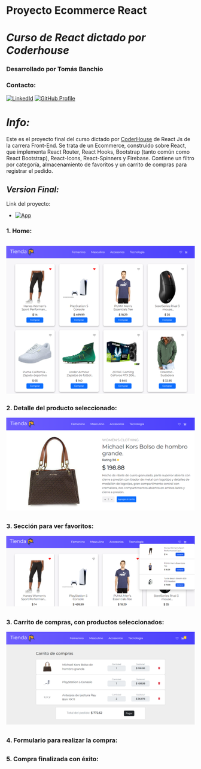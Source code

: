 # **Proyecto Ecommerce React** 
# *Curso de React dictado por Coderhouse*
### **Desarrollado por Tomás Banchio**
### **Contacto:**

[![LinkedId](https://img.shields.io/badge/LinkedIn-informational?style=for-the-badge&logo=linkedin&logoColor=fff&color=23272d)](https://www.linkedin.com/in/tbanchio/)
[![GitHub Profile](https://img.shields.io/badge/GitHub-informational?style=for-the-badge&logo=GitHub&logoColor=fff&color=23272d)](https://github.com/tomiban)

# *Info:*

Este es el proyecto final del curso dictado por [CoderHouse](https://www.coderhouse.com) de React Js de la carrera Front-End.
Se trata de un Ecommerce, construido sobre React, que implementa React Router, React Hooks, Bootstrap (tanto común como React Bootstrap), React-Icons, React-Spinners y Firebase. Contiene un filtro por categoría, almacenamiento de favoritos y un carrito de compras para registrar el pedido.


## *Version Final:*
Link del proyecto: 
- [![App](https://img.shields.io/badge/App-informational?style=for-the-badge&logo=netlify&logoColor=fff&color=23272d)](https://tomiban.github.io/PreEntrega2Banchio/)

 

### 1. Home:
## ![](./src/assets/Home.png)

### 2. Detalle del producto seleccionado:
![](./src/assets/Detalle.png)
## 

### 3. Sección para ver favoritos:
![](./src/assets/Favoritos.png)
## 

### 3. Carrito de compras, con productos seleccionados:
![](./src/assets/CarritoDeCompras.png)
## 

### 4. Formulario para realizar la compra:

## 
### 5. Compra finalizada con éxito:


